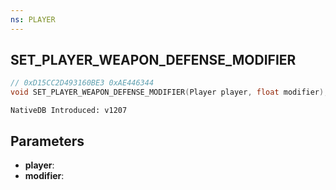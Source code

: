 ```yaml
---
ns: PLAYER
---
```

## SET_PLAYER_WEAPON_DEFENSE_MODIFIER

```c
// 0xD15CC2D493160BE3 0xAE446344
void SET_PLAYER_WEAPON_DEFENSE_MODIFIER(Player player, float modifier);
```

```
NativeDB Introduced: v1207
```

## Parameters
* **player**:
* **modifier**:
